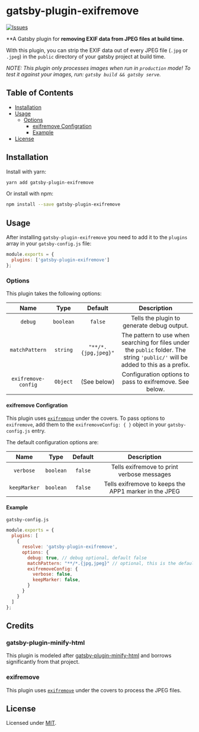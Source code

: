 # gatsby-plugin-exifremove

[![Issues](https://img.shields.io/github/issues-raw/josemonkey/gatsby-plugin-exifremove)](https://github.com/josemonkey/gatsby-plugin-exifremove)

**A Gatsby plugin for **removing EXIF data from JPEG files at build time.**

With this plugin, you can strip the EXIF data out of every JPEG file (`.jpg` or `.jpeg`) in the `public` directory of your gatsby project at build time.

_NOTE: This plugin only processes images when run in `production` mode! To test it against your images, run: `gatsby build && gatsby serve`._

## Table of Contents

- [Installation](#installation)
- [Usage](#usage)
  - [Options](#options)
    - [exifremove Configration](#exifremove-configuration)
    - [Example](#example)
- [License](#license)

## Installation

Install with yarn:

```sh
yarn add gatsby-plugin-exifremove
```

Or install with npm:

```sh
npm install --save gatsby-plugin-exifremove
```

## Usage

After installing `gatsby-plugin-exifremove` you need to add it to the `plugins` array in your `gatsby-config.js` file:

```js
module.exports = {
  plugins: ['gatsby-plugin-exifremove']
};
```


### Options

This plugin takes the following options:

| Name                  | Type      | Default               | Description                                                                                                                         |
| :-------------------: | :-------: | :-------------------: | :---------------------------------------------------------------------------------------------------------------------------------: |
| `debug`               | `boolean` | `false`               | Tells the plugin to generate debug output.                                                                                          |
| `matchPattern`        | `string`  | `"**/*.{jpg,jpeg}"`   | The pattern to use when searching for files under the `public` folder. The string `'public/'` will be added to this as a prefix.    |
| `exifremove-config`   | `Object`  | (See below)           | Configuration options to pass to exifremove. See below.

#### exifremove Configration

This plugin uses [`exifremove`](https://github.com/Coteh/exifremove) under the covers. To pass options to `exifremove`, add them to the `exifremoveConfig: { }` object in your `gatsby-config.js` entry.

The default configuration options are:

|   Name        |   Type    | Default       | Description                                                   |
| :-----------: | :-------: | :-----------: | :-----------------------------------------------------------: |
| `verbose`     | `boolean` | `false`       | Tells exifremove to print verbose messages                    |
| `keepMarker`  | `boolean` | `false`       | Tells exifremove to keeps the APP1 marker in the JPEG         |


#### Example

`gatsby-config.js`

```js
module.exports = {
  plugins: [
    {
      resolve: 'gatsby-plugin-exifremove',
      options: {
        debug: true, // debug optional, default false
        matchPattern: "**/*.{jpg,jpeg}" // optional, this is the default value
        exifremoveConfig: {
          verbose: false,
          keepMarker: false,
        }
      }
    }
  ]
};
```

## Credits

### gatsby-plugin-minify-html

This plugin is modeled after [gatsby-plugin-minify-html](https://github.com/illvart/gatsby-plugin-minify-html) and borrows significantly from that project.

### exifremove 

This plugin uses [`exifremove`](https://github.com/Coteh/exifremove) under the covers to process the JPEG files.

## License

Licensed under [MIT](./LICENSE).